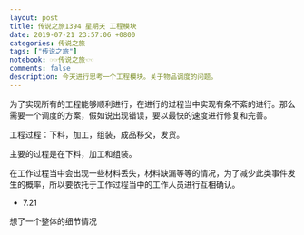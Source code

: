 ```yaml
---
layout: post
title: 传说之旅1394 星期天 工程模块 
date: 2019-07-21 23:57:06 +0800 
categories: 传说之旅 
tags: ["传说之旅"]
notebook: ☞☞传说之旅☜☜
comments: false
description: 今天进行思考一个工程模块。关于物品调度的问题。
---
```

为了实现所有的工程能够顺利进行，在进行的过程当中实现有条不紊的进行。那么需要一个调度的方案，假如说出现错误，要以最快的速度进行修复和完善。

工程过程：下料，加工，组装，成品移交，发货。

主要的过程是在下料，加工和组装。

在工作过程当中会出现一些材料丢失，材料缺漏等等的情况，为了减少此类事件发生的概率，所以要依托于工作过程当中的工作人员进行互相确认。

- 7.21

想了一个整体的细节情况



















